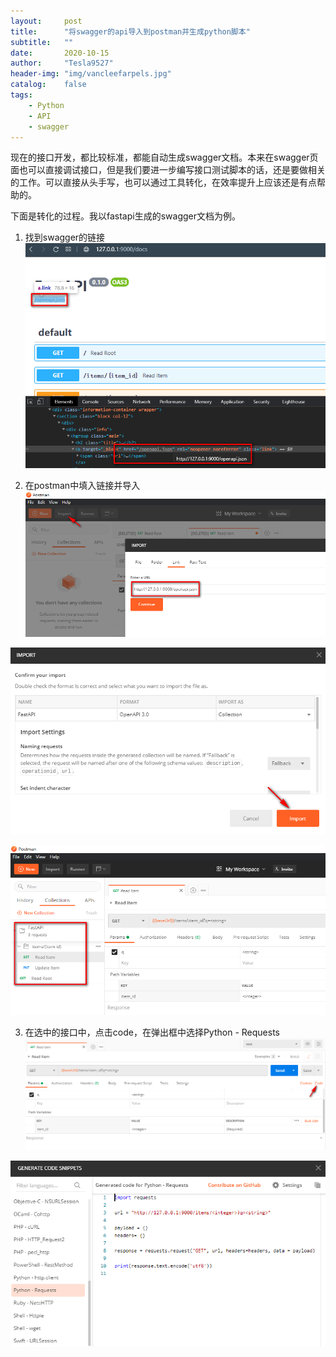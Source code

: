 ```yaml
---
layout:     post
title:      "将swagger的api导入到postman并生成python脚本"
subtitle:   ""
date:       2020-10-15
author:     "Tesla9527"
header-img: "img/vancleefarpels.jpg"
catalog:    false
tags:
    - Python
    - API
    - swagger
---
```


现在的接口开发，都比较标准，都能自动生成swagger文档。本来在swagger页面也可以直接调试接口，但是我们要进一步编写接口测试脚本的话，还是要做相关的工作。可以直接从头手写，也可以通过工具转化，在效率提升上应该还是有点帮助的。

下面是转化的过程。我以fastapi生成的swagger文档为例。

1. 找到swagger的链接
![img](/img/in-post/swagger-api-postman-python/1.png)

2. 在postman中填入链接并导入
![img](/img/in-post/swagger-api-postman-python/2.png)

![img](/img/in-post/swagger-api-postman-python/3.png)

![img](/img/in-post/swagger-api-postman-python/4.png)

3. 在选中的接口中，点击code，在弹出框中选择Python - Requests
![img](/img/in-post/swagger-api-postman-python/5.png)

![img](/img/in-post/swagger-api-postman-python/6.png)
